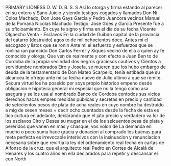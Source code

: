 PRIMARY LIONESS
D. W. D. B. S. S
Así lo otorga y firma estando al parecer en su entero y Sano Juicio y siendo testigos cogados y llamados Don Ni
Colos Machado, Don Jose Gays Garcia y Pedro Juancora
vecinos
Manuel de la Pomana
Nicolas Machado
Testigo: José Góes y García
Presente fue a su oficioamiento. En cuya fe signo y firma en
el día de su fecha
Vicente Olgaecho
Venta - Esclavos
En la ciudad de Guibdo capital de la provincia del catarro (destruido) agos
to de mil ochocientos doce. Antes mi el escogazo y listos que se ronin
Ante mi el esfuerzo y esfuerzos que se ronlina
ran parecido Don Carlos Ferrer y Xiques vecino de ella a quien ay fe
comocido y olorga; Que ven de realmente y con efecto a Juan Ben
to de Cordoba de la propia vecindad dos negros graciosos cautivos y
Cientos a servidumbre nombrados Eiro y Josefa, se mueren que los hubo embargo de deuda de la testamentario de Don Mateo Scarpello, tenía estibada que su alcancea le ofrego ante mi su fecha nueve de Julio último a que se remite. Secura virtud los ha poseido por soys
propio historico empeno desde obligacion e hipoteca general mi especial que no la tengo como asa asegura y se los usa al nombrado Banco de Cordoba contodos sus vicios derechos hacas empres
medidas públicas y secretas en precio y cantidad de setecientos pesos de plata de acha reales en cuyo nombre ha destruido a mig
de sesen meses = decir ocho cuentados desde la fecha de esta es
tico cultura en adelante, declarando que el jato precio y verdadero va
lor de los esclavos Ciro y Desea su mugar en el de los selcuentos
pesa de plata y pereridos que vanen en más y chasque, vos volon de
La demanda en mucho o poco suma hace gracia y donacion al comprado los buenas para meta perfecta es irrevocable interivivos con la insinuacion y renunciacion necesaria sobre que revirtia la ley del ordenamiento real fecha en cartas de Alfonso de la cruz.
que el arquitecto real Pedro en Cortes de Alcalá de Henares y los cuatro años en ella declarados para repetir y descansar el con
North